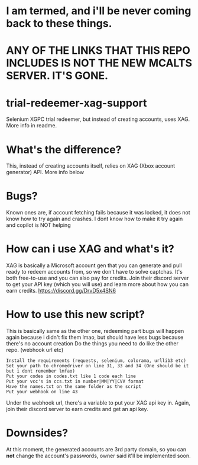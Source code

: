 # I am termed, and i'll be never coming back to these things.

# ANY OF THE LINKS THAT THIS REPO INCLUDES IS NOT THE NEW MCALTS SERVER. IT'S GONE.

# trial-redeemer-xag-support
Selenium XGPC trial redeemer, but instead of creating accounts, uses XAG. More info in readme.

# What's the difference?
This, instead of creating accounts itself, relies on XAG (Xbox account generator) API. More info below
# Bugs?
Known ones are, if account fetching fails because it was locked, it does not know how to try again and crashes. I dont know how to make it try again and copilot is NOT helping
# How can i use XAG and what's it?
XAG is basically a Microsoft account gen that you can generate and pull ready to redeem accounts from, so we don't have to solve captchas.
It's both free-to-use and you can also pay for credits. Join their discord server to get your API key (which you will use) and learn more about how you can earn credits.
https://discord.gg/DrvD5x4SN6 
# How to use this new script?
This is basically same as the other one, redeeming part bugs will happen again because i didn't fix them lmao, but should have less bugs because there's no account creation
Do the things you need to do like the other repo. (webhook url etc)
```
Install the requirements (requests, selenium, colorama, urllib3 etc)
Set your path to chromedriver on line 31, 33 and 34 (One should be it but i dont remember lmfao)
Put your codes in codes.txt like 1 code each line
Put your vcc's in ccs.txt in number|MM|YY|CVV format
Have the names.txt on the same folder as the script
Put your webhook on line 43
```
Under the webhook url, there's a variable to put your XAG api key in. Again, join their discord server to earn credits and get an api key.
# Downsides?
At this moment, the generated accounts are 3rd party domain, so you can **not** change the account's passwords, owner said it'll be implemented soon.
